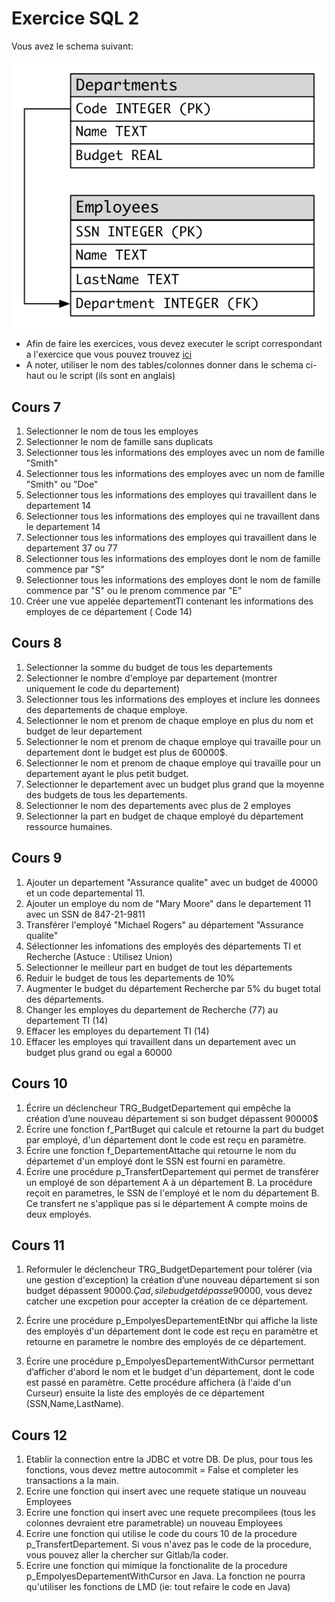 # Exercice SQL 2

Vous avez le schema suivant:

![](images/2_schema_figure.png)


* Afin de faire les exercices, vous devez executer le script correspondant a l'exercice que vous pouvez trouvez [ici](scripts/)
* A noter, utiliser le nom des tables/colonnes donner dans le schema ci-haut ou le script (ils sont en anglais)

## Cours 7
1. Selectionner le nom de tous les employes
2. Selectionner le nom de famille sans duplicats
3. Selectionner tous les informations des employes avec un nom de famille "Smith"
4. Selectionner tous les informations des employes avec un nom de famille "Smith" ou "Doe"
5. Selectionner tous les informations des employes qui travaillent dans le departement 14
6. Selectionner tous les informations des employes qui ne travaillent dans le departement 14
7. Selectionner tous les informations des employes qui travaillent dans le departement 37 ou 77
8. Selectionner tous les informations des employes dont le nom de famille commence par "S"
9. Selectionner tous les informations des employes dont le nom de famille commence par "S" ou le prenom commence par "E"
10. Créer une vue appelée departementTI contenant les informations des employes de ce département ( Code 14)

## Cours 8
1. Selectionner la somme du budget de tous les departements
2. Selectionner le nombre d'employe par departement (montrer uniquement le code du departement)
3. Selectionner tous les informations des employes et inclure les donnees des departements de chaque employe.
4. Selectionner le nom et prenom de chaque employe en plus du nom et budget de leur departement
5. Selectionner le nom et prenom de chaque employe qui travaille pour un departement dont le budget est plus de 60000$.
6. Selectionner le nom et prenom de chaque employe qui travaille pour un departement ayant le plus petit budget.
7. Selectionner le departement avec un budget plus grand que la moyenne des budgets de tous les departements.
8. Selectionner le nom des departements avec plus de 2 employes
9. Selectionner la part en budget de chaque employé du département ressource humaines.



## Cours 9
1. Ajouter un departement "Assurance qualite" avec un budget de 40000 et un code departemental 11.
2. Ajouter un employe du nom de "Mary Moore" dans le departement 11 avec un SSN de 847-21-9811
3. Transférer l'employé  "Michael Rogers" au département "Assurance qualite"
4. Sélectionner les infomations des employés des départements TI et Recherche (Astuce : Utilisez Union)
5. Selectionner le meilleur part en budget de tout les départements
6. Reduir le budget de tous les departements de 10%
7. Augmenter le budget du département Recherche par 5% du buget total des départements.
8. Changer les employes du departement de Recherche (77) au departement TI (14)
9. Effacer les employes du departement TI (14)
10. Effacer les employes qui travaillent dans un departement avec un budget plus grand ou egal a 60000


## Cours 10 
1. Écrire un déclencheur TRG_BudgetDepartement qui empêche la création d’une nouveau département si son budget dépassent 90000$
2. Écrire une fonction f_PartBuget qui calcule et retourne la part du budget par employé, d'un département dont le code est reçu en paramètre. 
3. Écrire une fonction f_DepartementAttache qui retourne le nom du départemet d'un employé dont le SSN est fourni en paramètre.
4. Écrire une procédure p_TransfertDepartement qui permet de transférer un employé de son département A à un département B. La procédure reçoit en parametres, le SSN de l'employé et le nom du département B. Ce transfert ne s'applique pas si le département A compte moins de deux employés.


## Cours 11

1. Reformuler le déclencheur TRG_BudgetDepartement pour tolérer (via une gestion d'exception) la création d’une nouveau département si son budget dépassent 90000$. Çad, si le budget dépasse 90000$, vous devez catcher une excpetion pour accepter la création de ce département.

2. Écrire une procédure p_EmpolyesDepartementEtNbr qui affiche la liste des employés d'un département dont le code est reçu en paramètre et retourne en parametre le nombre des employés de ce département. 

3. Écrire une procédure p_EmpolyesDepartementWithCursor permettant d’afficher d'abord le nom et le budget d'un département, dont le code  est passé en paramètre. Cette procédure affichera (à l'aide d'un Curseur) ensuite la liste des employés de ce département (SSN,Name,LastName).


## Cours 12
1. Etablir la connection entre la JDBC et votre DB. De plus, pour tous les fonctions, vous devez mettre autocommit = False et completer les transactions a la main.
2. Ecrire une fonction qui insert avec une requete statique un nouveau Employees
3. Ecrire une fonction qui insert avec une requete precompilees (tous les colonnes devraient etre parametrable) un nouveau Employees
4. Ecrire une fonction qui utilise le code du cours 10 de la procedure p_TransfertDepartement. Si vous n'avez pas le code de la procedure, vous pouvez aller la chercher sur Gitlab/la coder.
5. Ecrire une fonction qui mimique la fonctionalite de la procedure p_EmpolyesDepartementWithCursor en Java. La fonction ne pourra qu'utiliser les fonctions de LMD (ie: tout refaire le code en Java)
